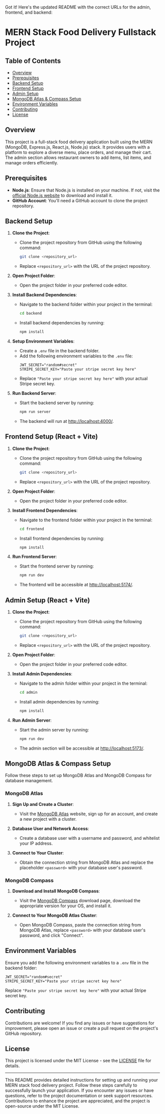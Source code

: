Got it! Here's the updated README with the correct URLs for the admin, frontend, and backend:

# MERN Stack Food Delivery Fullstack Project

## Table of Contents
- [Overview](#overview)
- [Prerequisites](#prerequisites)
- [Backend Setup](#backend-setup)
- [Frontend Setup](#frontend-setup)
- [Admin Setup](#admin-setup)
- [MongoDB Atlas & Compass Setup](#mongodb-atlas--compass-setup)
- [Environment Variables](#environment-variables)
- [Contributing](#contributing)
- [License](#license)

## Overview
This project is a full-stack food delivery application built using the MERN (MongoDB, Express.js, React.js, Node.js) stack. It provides users with a platform to explore a diverse menu, place orders, and manage their cart. The admin section allows restaurant owners to add items, list items, and manage orders efficiently.

## Prerequisites
- **Node.js**: Ensure that Node.js is installed on your machine. If not, visit the [official Node.js website](https://nodejs.org/en/download/) to download and install it.
- **GitHub Account**: You'll need a GitHub account to clone the project repository.

## Backend Setup
1. **Clone the Project**:
   - Clone the project repository from GitHub using the following command:
     ```bash
     git clone <repository_url>
     ```
   - Replace `<repository_url>` with the URL of the project repository.

2. **Open Project Folder**:
   - Open the project folder in your preferred code editor.

3. **Install Backend Dependencies**:
   - Navigate to the backend folder within your project in the terminal:
     ```bash
     cd backend
     ```
   - Install backend dependencies by running:
     ```bash
     npm install
     ```

4. **Setup Environment Variables**:
   - Create a `.env` file in the backend folder.
   - Add the following environment variables to the `.env` file:
     ```plaintext
     JWT_SECRET="random#secret"
     STRIPE_SECRET_KEY="Paste your stripe secret key here"
     ```
   - Replace `"Paste your stripe secret key here"` with your actual Stripe secret key.

5. **Run Backend Server**:
   - Start the backend server by running:
     ```bash
     npm run server
     ```
   - The backend will run at [http://localhost:4000/](http://localhost:4000/).

## Frontend Setup (React + Vite)
1. **Clone the Project**:
   - Clone the project repository from GitHub using the following command:
     ```bash
     git clone <repository_url>
     ```
   - Replace `<repository_url>` with the URL of the project repository.

2. **Open Project Folder**:
   - Open the project folder in your preferred code editor.

3. **Install Frontend Dependencies**:
   - Navigate to the frontend folder within your project in the terminal:
     ```bash
     cd frontend
     ```
   - Install frontend dependencies by running:
     ```bash
     npm install
     ```

4. **Run Frontend Server**:
   - Start the frontend server by running:
     ```bash
     npm run dev
     ```
   - The frontend will be accessible at [http://localhost:5174/](http://localhost:5174/).

## Admin Setup (React + Vite)
1. **Clone the Project**:
   - Clone the project repository from GitHub using the following command:
     ```bash
     git clone <repository_url>
     ```
   - Replace `<repository_url>` with the URL of the project repository.

2. **Open Project Folder**:
   - Open the project folder in your preferred code editor.

3. **Install Admin Dependencies**:
   - Navigate to the admin folder within your project in the terminal:
     ```bash
     cd admin
     ```
   - Install admin dependencies by running:
     ```bash
     npm install
     ```

4. **Run Admin Server**:
   - Start the admin server by running:
     ```bash
     npm run dev
     ```
   - The admin section will be accessible at [http://localhost:5173/](http://localhost:5173/).

## MongoDB Atlas & Compass Setup
Follow these steps to set up MongoDB Atlas and MongoDB Compass for database management.

### MongoDB Atlas
1. **Sign Up and Create a Cluster**:
   - Visit the [MongoDB Atlas](https://www.mongodb.com/cloud/atlas) website, sign up for an account, and create a new project with a cluster.

2. **Database User and Network Access**:
   - Create a database user with a username and password, and whitelist your IP address.

3. **Connect to Your Cluster**:
   - Obtain the connection string from MongoDB Atlas and replace the placeholder `<password>` with your database user's password.

### MongoDB Compass
1. **Download and Install MongoDB Compass**:
   - Visit the [MongoDB Compass](https://www.mongodb.com/products/compass) download page, download the appropriate version for your OS, and install it.

2. **Connect to Your MongoDB Atlas Cluster**:
   - Open MongoDB Compass, paste the connection string from MongoDB Atlas, replace `<password>` with your database user's password, and click "Connect".

## Environment Variables
Ensure you add the following environment variables to a `.env` file in the backend folder:

```plaintext
JWT_SECRET="random#secret"
STRIPE_SECRET_KEY="Paste your stripe secret key here"
```

Replace `"Paste your stripe secret key here"` with your actual Stripe secret key.

## Contributing
Contributions are welcome! If you find any issues or have suggestions for improvement, please open an issue or create a pull request on the project's GitHub repository.

## License
This project is licensed under the MIT License - see the [LICENSE](LICENSE) file for details.

---

This README provides detailed instructions for setting up and running your MERN stack food delivery project. Follow these steps carefully to successfully launch your application. If you encounter any issues or have questions, refer to the project documentation or seek support resources. Contributions to enhance the project are appreciated, and the project is open-source under the MIT License.
